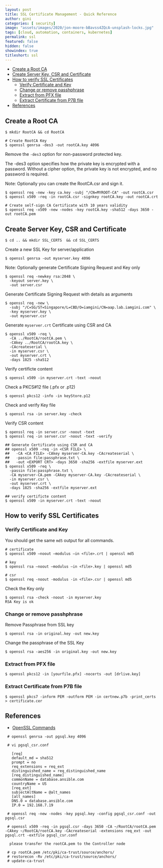 ```yaml
---
layout: post
title: SSL Certificate Management - Quick Reference
author: gini
categories: [ security]
image: "assets/images/2020/jon-moore-bBavss4ZQcA-unsplash-locks.jpg"
tags: [cloud, automation, containers, kubernetes]
permalink: ssl
featured: false
hidden: false
showindex: true
titleshort: ssl
---
```


- [Create a Root CA](#create-a-root-ca)
- [Create Server Key, CSR and Certificate](#create-server-key-csr-and-certificate)
- [How to verify SSL Certificates](#how-to-verify-ssl-certificates)
  - [Verify Certificate and Key](#verify-certificate-and-key)
  - [Change or remove passhphrase](#change-or-remove-passhphrase)
  - [Extract from PFX file](#extract-from-pfx-file)
  - [Extract Certificate from P7B file](#extract-certificate-from-p7b-file)
- [References](#references)

## Create a Root CA

```shell
$ mkdir RootCA && cd RootCA

# Create RootCA Key
$ openssl genrsa -des3 -out rootCA.key 4096
```

Remove the `-des3` option for non-password protected key.

The -des3 option specifies how the private key is encrypted with a password. Without a cipher option, the private key is not encrypted, and no password is required.

Note: Optionally you can create the RootCA.csr and sign it.
```shell
$ openssl req -new -key ca.key -subj "/CN=MYROOT-CA" -out rootCA.csr
$ openssl x509 -req -in rootCA.csr -signkey rootCA.key -out rootCA.crt
```

```shell
# Create self-sign CA Certificate with 10 years validity
$ openssl req -x509 -new -nodes -key rootCA.key -sha512 -days 3650 -out rootCA.pem
```


## Create Server Key, CSR and Certificate

```shell
$ cd .. && mkdir SSL_CERTS  && cd SSL_CERTS
```

Create a new SSL Key for server/application

```shell
$ openssl genrsa -out myserver.key 4096
```

Note: Optionally generate Certificate Signing Request and Key only

```shell
$ openssl req -newkey rsa:2048 \
  -keyout server.key \
  -out server.csr
```

Generate Certificate Signing Request with details as arguments

```shell
$ openssl req -new \
  -subj "/C=SG/ST=Singapore/L=CBD/O=iamgini/CN=aap.lab.iamgini.com" \
  -key myserver.key \
  -out myserver.csr
```

Generate `myserver.crt` Certificate using CSR and CA

```shell
$ openssl x509 -req \
  -CA ../RootCA/rootCA.pem \
  -CAkey ../RootCA/rootCA.key \
  -CAcreateserial \
  -in myserver.csr \
  -out myserver.crt \
  -days 1825 -sha512
```

Verify certificte content

```shell
$ openssl x509 -in myserver.crt -text -noout
```


Check a PKCS#12 file (.pfx or .p12)

```shell
$ openssl pkcs12 -info -in keyStore.p12
```

Check and verify Key file

```shell
$ openssl rsa -in server.key -check
```

Verify CSR content

```shell
$ openssl req -in server.csr -noout -text
$ openssl req -in server.csr -noout -text -verify
```

```shell
## Generate Certificate using CSR and CA
## openssl x509 -req -in <CSR FILE> \
##   -CA <CA FILE> -CAkey myserver-CA.key -CAcreateserial \
##   -passin file:passphrase.txt \
##   -out <EXPORT CRT> -days 3650 -sha256 -extfile myserver.ext
$ openssl x509 -req \
  -passin file:passphrase.txt \
  -CA myserver-CA.pem -CAkey myserver-CA.key -CAcreateserial \
  -in myserver.csr \
  -out myserver.crt \
  -days 1825 -sha256 -extfile myserver.ext

## verify certificte content
$ openssl x509 -in myserver.crt -text -noout
```

## How to verify SSL Certificates

### Verify Certificate and Key

You should get the same `md5` output for all commands.

```shell
# certificate
$ openssl x509 –noout –modulus –in <file>.crt | openssl md5

# key
$ openssl rsa –noout –modulus –in <file>.key | openssl md5

# csr
$ openssl req -noout -modulus -in <file>.csr | openssl md5
```

Check the Key only

```shell
$ openssl rsa -check -noout -in myserver.key
RSA Key is ok
```

### Change or remove passhphrase

Remove Passphrase from SSL key

```shell
$ openssl rsa -in original.key -out new.key
```

Change the passphrase of the SSL Key

```shell
$ openssl rsa -aes256 -in original.key -out new.key
```


### Extract from PFX file

```shell
$ openssl pkcs12 -in [yourfile.pfx] -nocerts -out [drlive.key]
```

### Extract Certificate from P7B file

```shell
$ openssl pkcs7 -inform PEM -outform PEM -in certnew.p7b -print_certs > certificate.cer
```


## References

- [OpenSSL Commands](https://pleasantpasswords.com/info/pleasant-password-server/b-server-configuration/3-installing-a-3rd-party-certificate/openssl-commands)


```shell
 # openssl genrsa -out pgsql.key 4096

 # vi pgsql_csr.conf

   [req]
   default_md = sha512
   prompt = no
   req_extensions = req_ext
   distinguished_name = req_distinguished_name
   [req_distinguished_name]
   commonName = database.ansible.com
   countryName = US
   [req_ext]
   subjectAltName = @alt_names
   [alt_names]
   DNS.0 = database.ansible.com
   IP.0 = 192.168.7.19

 # openssl req -new -nodes -key pgsql.key -config pgsql_csr.conf -out pgsql.csr

 # openssl x509 -req -in pgsql.csr -days 3650 -CA ~/RootCA/rootCA.pem -CAkey ~/RootCA/rootCA.key -CAcreateserial -extensions req_ext -out pgsql.crt -extfile pgsql_csr.conf

  please transfer the rootCA.pem to the Controller node

 # cp rootCA.pem /etc/pki/ca-trust/source/anchors/
 # restorecon -Rv /etc/pki/ca-trust/source/anchors/
 # update-ca-trust

```